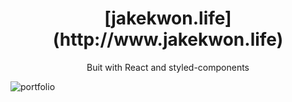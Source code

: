 

<h1 align="center">[jakekwon.life](http://www.jakekwon.life)</h2>

<p align="center">Buit with React and styled-components</>

![portfolio](https://user-images.githubusercontent.com/25089799/79528825-05fa4380-8039-11ea-8f5a-827a8338874e.png)
